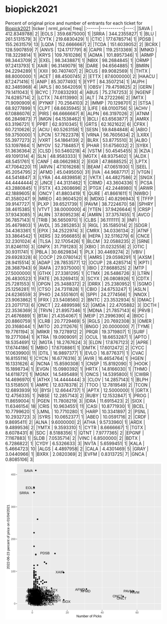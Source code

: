 # biopick2021
Percent of original price and number of entrants for each ticket for [Biopick2021](https://twitter.com/hashtag/Biopick2021)
|ticker |  nrml_price| freq|
|:------|-----------:|----:|
|SAVA   | 412.8349788|    2|
|EOLS   | 359.6875000|    1|
|SRRA   | 344.2355827|    1|
|BLU    | 261.5131579|    3|
|CYTK   | 219.6830429|    1|
|CTIC   | 177.6785714|    1|
|PDSB   | 155.2631579|   13|
|LQDA   | 152.6666667|    2|
|TCDA   | 151.6039052|    2|
|BCRX   | 128.5907859|    7|
|ANVS   | 124.1717791|    8|
|CAPR   | 119.2513369|    3|
|MNKD   | 118.3229814|    1|
|KRYS   | 109.7610286|    1|
|ADMA   | 101.8957346|    1|
|ARMP   |  98.3443709|    2|
|EXEL   |  98.3438871|    1|
|NBIX   |  98.2684845|    1|
|ORMP   |  97.2413793|    1|
|XAIR   |  96.3149079|   18|
|DARE   |  94.6564885|    1|
|BMRN   |  94.2294289|    1|
|XXII   |  90.7407407|    2|
|RCUS   |  89.9082569|    1|
|THTX   |  88.8000000|    1|
|ACET   |  88.4500745|    2|
|ETTX   |  87.6000000|    2|
|HAACU  |  87.2471416|    1|
|ANIP   |  85.3077493|    1|
|EYPT   |  84.3507214|    1|
|AUPH   |  82.3485968|    4|
|APLS   |  80.5642059|    1|
|OBSV   |  79.4759825|    2|
|GERN   |  79.1411043|    1|
|BCYC   |  77.0833293|    4|
|ABUS   |  75.2747253|    3|
|NGENF  |  74.6285714|    2|
|LCTX   |  74.6113990|    3|
|ALT    |  74.2722266|    2|
|IMTX   |  71.9090909|    6|
|PYNKF  |  70.2564103|    2|
|IMMP   |  70.1298701|    2|
|STSA   |  68.9277899|    1|
|CLPT   |  68.6635945|    3|
|LIFE   |  68.0100756|    5|
|ACHV   |  67.0886076|    2|
|PIRS   |  66.6666667|    8|
|ALPN   |  66.3197026|    2|
|ATNM   |  66.2849873|    7|
|IMGN   |  64.1538462|    1|
|BCLI   |  63.6563877|    3|
|AMRX   |  63.3196721|    1|
|PPBT   |  62.9310345|    1|
|GRTS   |  62.1621622|    6|
|CFRX   |  60.7210626|    2|
|ACIU   |  60.5263158|    1|
|SESN   |  59.8484848|    4|
|ABIO   |  59.3750000|    1|
|LPCN   |  57.7622378|    1|
|VRNA   |  56.7605634|    2|
|LXRX   |  55.3977273|    2|
|VXRT   |  54.1864139|    2|
|BLRX   |  53.8775510|    3|
|ALBO   |  53.1097864|    1|
|MYOV   |  52.7184857|    1|
|PHAR   |  51.6756032|    2|
|SYBX   |  51.3636364|    2|
|CLSD   |  50.5460218|    4|
|VSTM   |  50.4545455|    3|
|KZIA   |  49.1091314|    4|
|SLN    |  48.9583333|    1|
|MGTX   |  48.9375402|    1|
|ALDX   |  48.5451761|    1|
|CANF   |  48.0662983|    2|
|EIGR   |  47.8688525|    2|
|LPTX   |  47.7064220|   11|
|ARVN   |  47.1016268|    1|
|BEAM   |  47.0651930|    1|
|SEEL   |  45.2054795|    2|
|AFMD   |  45.0495050|   31|
|IVA    |  44.9687717|    2|
|VTGN   |  44.5414847|    3|
|LYRA   |  44.4839858|    2|
|VKTX   |  44.4827586|    2|
|SNGX   |  44.4444444|    2|
|JNCE   |  44.3131462|    1|
|CRMD   |  43.3604336|    1|
|PCSA   |  43.2880845|    1|
|FSTX   |  43.2608696|    2|
|PTGX   |  42.2448980|    1|
|ARWR   |  42.1889605|    8|
|ONCY   |  41.8803419|    1|
|QURE   |  41.8661611|    1|
|NWBO   |  41.3580247|    9|
|MREO   |  40.9604520|    8|
|MDXG   |  40.8296943|    1|
|TFFP   |  39.9147727|    1|
|PLXP   |  39.6521739|    1|
|PAVM   |  38.7224670|   58|
|SPHRY  |  38.4615385|    1|
|VTVT   |  38.0000000|    4|
|YTEN   |  37.9426644|    1|
|CRSP   |  37.9343085|    1|
|ALRN   |  37.8095238|    4|
|AMRN   |  37.3757455|    1|
|AVCO   |  36.7857143|    1|
|TRIB   |  36.5650970|    1|
|CLBS   |  36.1111111|    3|
|INFI   |  35.4679803|    1|
|AVDL   |  35.2852853|    3|
|RIGL   |  35.1585014|    2|
|SDGR   |  34.4363361|    1|
|EPIX   |  34.2522974|    3|
|CMRX   |  34.0336134|    2|
|ATNF   |  33.3864542|    1|
|XERS   |  32.9566855|    8|
|HEPA   |  32.5116279|    6|
|CNCE   |  32.2301024|    4|
|TLSA   |  32.1705426|    1|
|BLCM   |  32.0588235|    2|
|SRNE   |  31.8246110|    3|
|GNPX   |  31.7191283|    3|
|XBIO   |  31.0232558|    2|
|OTIC   |  30.9311741|    1|
|PBLA   |  30.6629834|    1|
|PLX    |  30.4469274|    2|
|VBIV   |  29.6928328|    8|
|COCP   |  29.0780142|    1|
|AMRS   |  29.0598291|    1|
|AXSM   |  28.9415514|    3|
|ADAP   |  28.7853577|   12|
|OCUP   |  28.4285714|    1|
|KPTI   |  28.3687943|    9|
|RAFA   |  27.9375000|    1|
|IBIO   |  27.8688525|    2|
|MTP    |  27.5000000|    1|
|GTHX   |  27.3381295|    1|
|CTMX   |  26.5486726|    3|
|LTRN   |  26.4830523|    1|
|FATE   |  26.3269413|    3|
|SCYX   |  26.0808926|    1|
|CDTX   |  25.7281553|    1|
|OPGN   |  25.3488372|    2|
|DRRX   |  25.2380952|    1|
|SGMO   |  25.1256281|   11|
|CTSO   |  24.7311828|    1|
|CBIO   |  24.6753247|    1|
|ASLN   |  24.6236559|    3|
|PHIO   |  24.5551601|    6|
|SPPI   |  24.2774566|    1|
|NNOX   |  23.9063862|    1|
|IFRX   |  23.5408560|    2|
|BNTC   |  23.3532934|    5|
|DMAC   |  23.2071713|    6|
|ONCT   |  22.4899598|   52|
|GMDA   |  22.4705882|    3|
|DCTH   |  22.3536369|    3|
|TRVN   |  21.8957346|    1|
|MDNA   |  21.7857143|    6|
|PRVB   |  21.4676889|    1|
|BTAI   |  21.4354067|    1|
|MEIP   |  21.2996390|    4|
|BIOC   |  20.8860759|    1|
|CLRB   |  20.7729469|    5|
|RGLS   |  20.7692308|    3|
|OMER   |  20.3168044|    1|
|MITO   |  20.2112676|    1|
|BNGO   |  20.0000000|    7|
|TYME   |  19.7761194|    3|
|MRKR   |  19.7278912|    2|
|PRQR   |  19.3719807|    1|
|SURF   |  19.2771084|    1|
|KTRA   |  19.0909091|    2|
|OCUL   |  18.6653287|    1|
|APTO   |  18.5354691|   12|
|MGTA   |  18.2767624|    3|
|ELDN   |  17.8767123|    2|
|APRE   |  17.6744186|    1|
|MBIO   |  17.6708861|    1|
|DMTK   |  17.6012472|    2|
|CYCC   |  17.0639900|   11|
|DTIL   |  16.9897377|    1|
|EVLO   |  16.8776371|    1|
|CVAC   |  16.8155116|    1|
|CYCN   |  16.6776316|    3|
|AVIR   |  16.4654764|    1|
|HGEN   |  16.1331626|    4|
|NCNA   |  15.8590308|    1|
|CNSP   |  15.8192090|    1|
|HOOK   |  15.1898734|    1|
|EVGN   |  15.0980392|    1|
|HRTX   |  14.8166030|    1|
|THMO   |  14.6118721|    1|
|MGNX   |  14.5495489|    1|
|ONCS   |  14.5395800|    1|
|CWBR   |  14.4696970|    1|
|ATHX   |  14.4444444|    3|
|CLOV   |  14.2857143|    1|
|BLPH   |  13.5158501|    1|
|AMPE   |  12.8378378|    2|
|TTOO   |  12.7819549|    2|
|TCON   |  12.6893939|   10|
|BYSI   |  12.6644737|    1|
|APTX   |  12.5000000|    1|
|GRTX   |  12.4756335|    1|
|NBSE   |  12.2857143|    2|
|RUBY   |  12.1532847|    1|
|PROG   |  11.8659004|    1|
|PGEN   |  11.7808219|    3|
|IDRA   |  11.6915423|    2|
|SIOX   |  11.6346154|   18|
|CRIS   |  10.9634551|   11|
|CASI   |  10.8771930|    1|
|BCEL   |  10.7799620|    1|
|LMNL   |  10.7710280|    1|
|HARP   |  10.3341897|    2|
|PSNL   |  10.2932723|    3|
|SYRS   |  10.0652377|    1|
|ABEO   |  10.0591716|    2|
|CRDF   |   9.8695411|    2|
|ALNA   |   9.6000000|    2|
|ATHA   |   9.5733960|    1|
|ARDX   |   9.4899536|    2|
|YMTX   |   9.3593310|    1|
|CYTR   |   8.6666667|    1|
|TGTX   |   8.6078431|    8|
|SDC    |   8.5188356|    1|
|QTNT   |   7.9777365|    2|
|EPGNF  |   7.1167883|    1|
|SLDB   |   7.0535714|    2|
|VINC   |   6.8500000|    2|
|BDTX   |   6.7286822|    1|
|CYDY   |   6.5326633|    3|
|NVTA   |   5.6599451|    1|
|KALA   |   5.4664723|   10|
|ALGS   |   4.4897958|    2|
|CALA   |   4.4301469|    5|
|GRAY   |   3.0440966|    1|
|BXRX   |   2.0820369|    2|
|EVFM   |   0.8313725|    7|
|GNCA   |   0.8085106|    3|
![retvspicks](biopicks.png?raw=true)
